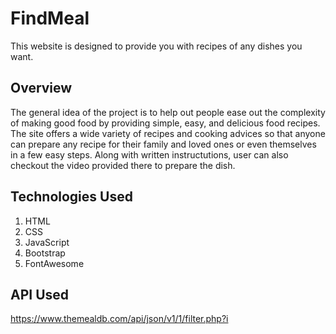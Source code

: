 # FindMeal
This website is designed to provide you with recipes of any dishes you want.
## Overview
The general idea of the project is to help out people ease out the complexity of making good food by providing simple, easy, and delicious food recipes.
 The site offers a wide variety of recipes and cooking advices so that anyone can prepare any recipe for their family and loved ones or even themselves in a few easy steps. Along with written instructutions, user can also checkout the video provided there to prepare the dish.
## Technologies Used
1. HTML
2. CSS 
3. JavaScript
4. Bootstrap
5. FontAwesome
## API Used
https://www.themealdb.com/api/json/v1/1/filter.php?i
